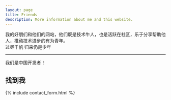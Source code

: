 ```yaml
---
layout: page
title: Friends
description: More information about me and this website.
---
```

我的好朋们和他们的网站，他们既是技术牛人，也是活跃在社区，乐于分享帮助他人，推动技术进步的有为青年。
<br>
过尽千帆 归来仍是少年
<hr>

我们是中国开发者！ 
## 找到我

{% include contact_form.html %}
